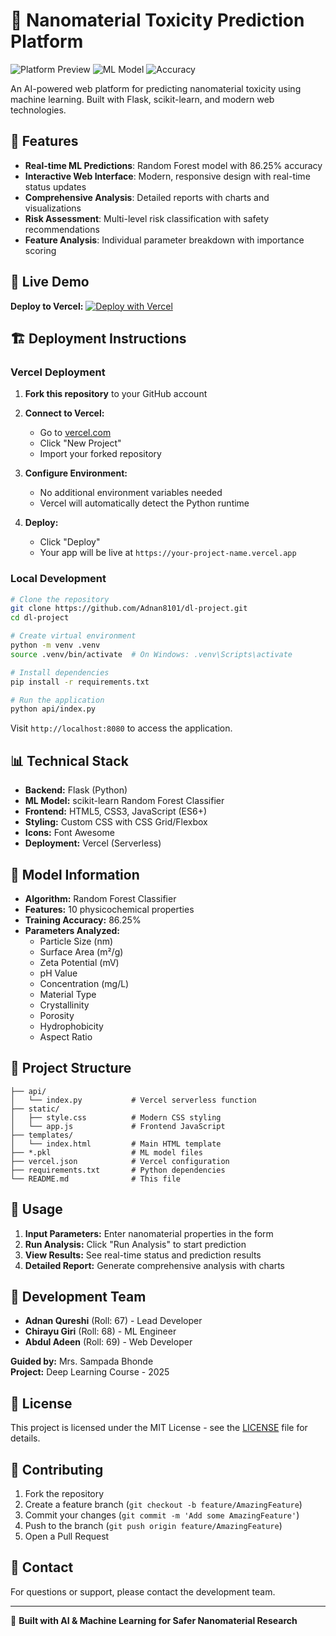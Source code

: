# 🧬 Nanomaterial Toxicity Prediction Platform

![Platform Preview](https://img.shields.io/badge/Status-Ready%20for%20Deployment-brightgreen)
![ML Model](https://img.shields.io/badge/Model-Random%20Forest-blue)
![Accuracy](https://img.shields.io/badge/Accuracy-86.25%25-success)

An AI-powered web platform for predicting nanomaterial toxicity using machine learning. Built with Flask, scikit-learn, and modern web technologies.

## 🌟 Features

- **Real-time ML Predictions**: Random Forest model with 86.25% accuracy
- **Interactive Web Interface**: Modern, responsive design with real-time status updates
- **Comprehensive Analysis**: Detailed reports with charts and visualizations
- **Risk Assessment**: Multi-level risk classification with safety recommendations
- **Feature Analysis**: Individual parameter breakdown with importance scoring

## 🚀 Live Demo

**Deploy to Vercel:** [![Deploy with Vercel](https://vercel.com/button)](https://vercel.com/new/clone?repository-url=https://github.com/Adnan8101/dl-project)

## 🏗️ Deployment Instructions

### Vercel Deployment

1. **Fork this repository** to your GitHub account

2. **Connect to Vercel:**
   - Go to [vercel.com](https://vercel.com)
   - Click "New Project"
   - Import your forked repository

3. **Configure Environment:**
   - No additional environment variables needed
   - Vercel will automatically detect the Python runtime

4. **Deploy:**
   - Click "Deploy"
   - Your app will be live at `https://your-project-name.vercel.app`

### Local Development

```bash
# Clone the repository
git clone https://github.com/Adnan8101/dl-project.git
cd dl-project

# Create virtual environment
python -m venv .venv
source .venv/bin/activate  # On Windows: .venv\Scripts\activate

# Install dependencies
pip install -r requirements.txt

# Run the application
python api/index.py
```

Visit `http://localhost:8080` to access the application.

## 📊 Technical Stack

- **Backend:** Flask (Python)
- **ML Model:** scikit-learn Random Forest Classifier
- **Frontend:** HTML5, CSS3, JavaScript (ES6+)
- **Styling:** Custom CSS with CSS Grid/Flexbox
- **Icons:** Font Awesome
- **Deployment:** Vercel (Serverless)

## 🔬 Model Information

- **Algorithm:** Random Forest Classifier
- **Features:** 10 physicochemical properties
- **Training Accuracy:** 86.25%
- **Parameters Analyzed:**
  - Particle Size (nm)
  - Surface Area (m²/g)
  - Zeta Potential (mV)
  - pH Value
  - Concentration (mg/L)
  - Material Type
  - Crystallinity
  - Porosity
  - Hydrophobicity
  - Aspect Ratio

## 📁 Project Structure

```
├── api/
│   └── index.py           # Vercel serverless function
├── static/
│   ├── style.css          # Modern CSS styling
│   └── app.js             # Frontend JavaScript
├── templates/
│   └── index.html         # Main HTML template
├── *.pkl                  # ML model files
├── vercel.json            # Vercel configuration
├── requirements.txt       # Python dependencies
└── README.md              # This file
```

## 🎯 Usage

1. **Input Parameters:** Enter nanomaterial properties in the form
2. **Run Analysis:** Click "Run Analysis" to start prediction
3. **View Results:** See real-time status and prediction results
4. **Detailed Report:** Generate comprehensive analysis with charts

## 👥 Development Team

- **Adnan Qureshi** (Roll: 67) - Lead Developer
- **Chirayu Giri** (Roll: 68) - ML Engineer  
- **Abdul Adeen** (Roll: 69) - Web Developer

**Guided by:** Mrs. Sampada Bhonde  
**Project:** Deep Learning Course - 2025

## 📝 License

This project is licensed under the MIT License - see the [LICENSE](LICENSE) file for details.

## 🤝 Contributing

1. Fork the repository
2. Create a feature branch (`git checkout -b feature/AmazingFeature`)
3. Commit your changes (`git commit -m 'Add some AmazingFeature'`)
4. Push to the branch (`git push origin feature/AmazingFeature`)
5. Open a Pull Request

## 📧 Contact

For questions or support, please contact the development team.

---

🔬 **Built with AI & Machine Learning for Safer Nanomaterial Research**
